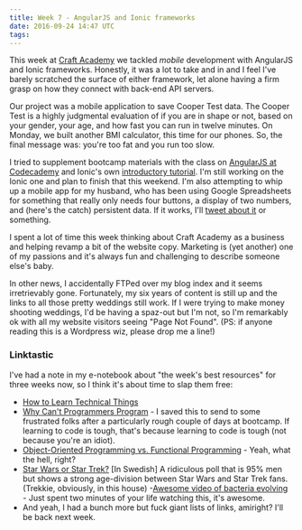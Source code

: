 ```yaml
---
title: Week 7 - AngularJS and Ionic frameworks
date: 2016-09-24 14:47 UTC
tags:
---
```


This week at [Craft Academy](http://www.craftacademy.se) we tackled *mobile* development with AngularJS and Ionic frameworks. Honestly, it was a lot to take and in and I feel I've barely scratched the surface of either framework, let alone having a firm grasp on how they connect with back-end API servers.

Our project was a mobile application to save Cooper Test data. The Cooper Test is a highly judgmental evaluation of if you are in shape or not, based on your gender, your age, and how fast you can run in twelve minutes. On Monday, we built another BMI calculator, this time for our phones. So, the final message was: you're too fat and you run too slow.

I tried to supplement bootcamp materials with the class on [AngularJS at Codecademy](https://www.codecademy.com/learn/learn-angularjs) and Ionic's own [introductory tutorial](https://ccoenraets.github.io/ionic-tutorial/). I'm still working on the Ionic one and plan to finish that this weekend. I'm also attempting to whip up a mobile app for my husband, who has been using Google Spreadsheets for something that really only needs four buttons, a display of two numbers, and (here's the catch) persistent data. If it works, I'll [tweet about it](http://www.twitter.com/heyamberwilkie) or something.

I spent a lot of time this week thinking about Craft Academy as a business and helping revamp a bit of the website copy. Marketing is (yet another) one of my passions and it's always fun and challenging to describe someone else's baby.

In other news, I accidentally FTPed over my blog index and it seems irretrievably gone. Fortunately, my six years of content is still up and the links to all those pretty weddings still work. If I were trying to make money shooting weddings, I'd be having a spaz-out but I'm not, so I'm remarkably ok with all my website visitors seeing "Page Not Found". (PS: if anyone reading this is a Wordpress wiz, please drop me a line!)

### Linktastic
I've had a note in my e-notebook about "the week's best resources" for three weeks now, so I think it's about time to slap them free:  
- [How to Learn Technical Things](http://jamison.dance/07-04-2016/how-to-learn-technical-things/)
- [Why Can't Programmers Program](https://blog.codinghorror.com/why-cant-programmers-program/) - I saved this to send to some frustrated folks after a particularly rough couple of days at bootcamp. If learning to code is tough, that's because learning to code is tough (not because you're an idiot).
- [Object-Oriented Programming vs. Functional Programming](http://www.codenewbie.org/blogs/object-oriented-programming-vs-functional-programming) - Yeah, what the hell, right?
- [Star Wars or Star Trek?](http://www.wiseit.se/blogg/utvecklare-star-wars-eller-star-trek/) [In Swedish] A ridiculous poll that is 95% men but shows a strong age-division between Star Wars and Star Trek fans. (Trekkie, obviously, in this house)
-[Awesome video of bacteria evolving](http://www.theatlantic.com/science/archive/2016/09/stunning-videos-of-evolution-in-action/499136/) - Just spent two minutes of your life watching this, it's awesome.
- And yeah, I had a bunch more but fuck giant lists of links, amiright? I'll be back next week.
